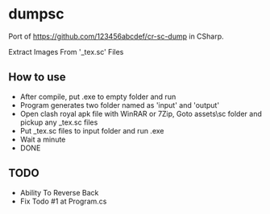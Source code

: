 # dumpsc
Port of https://github.com/123456abcdef/cr-sc-dump in CSharp.

Extract Images From '_tex.sc' Files

## How to use 
 * After compile, put .exe to empty folder and run
 * Program generates two folder named as 'input' and 'output'
 * Open clash royal apk file with WinRAR or 7Zip, Goto assets\sc folder and pickup any _tex.sc files
 * Put _tex.sc files to input folder and run .exe
 * Wait a minute
 * DONE
 
## TODO
 * Ability To Reverse Back
 * Fix Todo #1 at Program.cs
